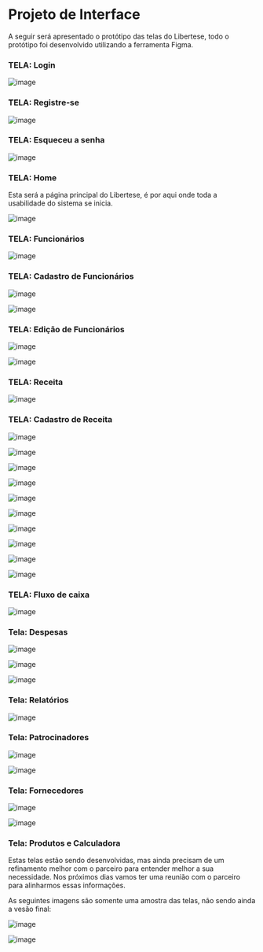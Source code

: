 
# Projeto de Interface

A seguir será apresentado o protótipo das telas do Libertese, todo o protótipo foi desenvolvido utilizando a ferramenta Figma.

### TELA: Login

![image](https://github.com/ICEI-PUC-Minas-PMV-ADS/pmv-ads-2024-1-e5-proj-empext-t1-libertese/assets/103225907/4d5c676b-f634-45cc-a162-e586d3173176)

### TELA: Registre-se

![image](https://github.com/ICEI-PUC-Minas-PMV-ADS/pmv-ads-2024-1-e5-proj-empext-t1-libertese/assets/103225907/5855f587-3d70-430b-8356-b1e32863dc48)

### TELA: Esqueceu a senha

![image](https://github.com/ICEI-PUC-Minas-PMV-ADS/pmv-ads-2024-1-e5-proj-empext-t1-libertese/assets/103225907/4dd8fe8e-722e-4fc4-ae70-2b7969b46e1c)

### TELA: Home

Esta será a página principal do Libertese, é por aqui onde toda a usabilidade do sistema se inicia.

![image](https://github.com/ICEI-PUC-Minas-PMV-ADS/pmv-ads-2024-1-e5-proj-empext-t1-libertese/assets/103225907/4ac78067-bcf5-4cad-ab7c-e0b91b54a33a)

### TELA: Funcionários

![image](https://github.com/ICEI-PUC-Minas-PMV-ADS/pmv-ads-2024-1-e5-proj-empext-t1-libertese/assets/103225907/8bd2ac2f-31e1-44d1-9879-c47d1f01d0d3)


### TELA: Cadastro de Funcionários

![image](https://github.com/ICEI-PUC-Minas-PMV-ADS/pmv-ads-2024-1-e5-proj-empext-t1-libertese/assets/103225907/fc8486bc-2223-4c6f-8e95-45217937046d)

![image](https://github.com/ICEI-PUC-Minas-PMV-ADS/pmv-ads-2024-1-e5-proj-empext-t1-libertese/assets/103225907/697cd4e1-1c3e-4ef7-b3a0-bc2df29f785c)


### TELA: Edição de Funcionários

![image](https://github.com/ICEI-PUC-Minas-PMV-ADS/pmv-ads-2024-1-e5-proj-empext-t1-libertese/assets/103225907/a1bed2a6-b09d-4c4b-8d4f-6da29c0dff68)

![image](https://github.com/ICEI-PUC-Minas-PMV-ADS/pmv-ads-2024-1-e5-proj-empext-t1-libertese/assets/103225907/9d555749-fbf2-43e7-98e0-5af435265700)


### TELA: Receita

![image](https://github.com/ICEI-PUC-Minas-PMV-ADS/pmv-ads-2024-1-e5-proj-empext-t1-libertese/assets/103225907/99cbd93f-7c3c-4e40-a9bd-bd17d69b6a93)


### TELA: Cadastro de Receita

![image](https://github.com/ICEI-PUC-Minas-PMV-ADS/pmv-ads-2024-1-e5-proj-empext-t1-libertese/assets/103225907/98e12b37-120c-482a-ad41-e1b68f813287)

![image](https://github.com/ICEI-PUC-Minas-PMV-ADS/pmv-ads-2024-1-e5-proj-empext-t1-libertese/assets/103225907/3f0ac012-20a9-44fd-94d8-be2d9d9ace05)

![image](https://github.com/ICEI-PUC-Minas-PMV-ADS/pmv-ads-2024-1-e5-proj-empext-t1-libertese/assets/103225907/566ba36c-99ce-43ce-963e-0022590e51fd)

![image](https://github.com/ICEI-PUC-Minas-PMV-ADS/pmv-ads-2024-1-e5-proj-empext-t1-libertese/assets/103225907/38da9314-253f-47f1-8547-8d9e0f299ac0)

![image](https://github.com/ICEI-PUC-Minas-PMV-ADS/pmv-ads-2024-1-e5-proj-empext-t1-libertese/assets/103225907/b3860baa-cfad-4968-81ea-e2ccdce65914)

![image](https://github.com/ICEI-PUC-Minas-PMV-ADS/pmv-ads-2024-1-e5-proj-empext-t1-libertese/assets/103225907/d81dc70e-dc10-4550-a6cc-a268135e485e)

![image](https://github.com/ICEI-PUC-Minas-PMV-ADS/pmv-ads-2024-1-e5-proj-empext-t1-libertese/assets/103225907/3b5f3697-cf7b-4b35-a5c2-01dcf3102227)

![image](https://github.com/ICEI-PUC-Minas-PMV-ADS/pmv-ads-2024-1-e5-proj-empext-t1-libertese/assets/103225907/5b73d438-2f96-40ea-be8f-e718965b00fc)

![image](https://github.com/ICEI-PUC-Minas-PMV-ADS/pmv-ads-2024-1-e5-proj-empext-t1-libertese/assets/103225907/48b506e5-4b4a-47ae-aaa9-2c468255de92)

![image](https://github.com/ICEI-PUC-Minas-PMV-ADS/pmv-ads-2024-1-e5-proj-empext-t1-libertese/assets/103225907/37624930-ca08-463c-a028-52af56ffdb69)

### TELA: Fluxo de caixa

![image](https://github.com/ICEI-PUC-Minas-PMV-ADS/pmv-ads-2024-1-e5-proj-empext-t1-libertese/assets/103225907/ce72db1c-ffdd-4473-8a9a-e52efc2ffaca)

### Tela: Despesas

![image](https://github.com/ICEI-PUC-Minas-PMV-ADS/pmv-ads-2024-1-e5-proj-empext-t1-libertese/assets/103225907/53b51067-9a5b-43d5-949d-9078dfcd8bc3)

![image](https://github.com/ICEI-PUC-Minas-PMV-ADS/pmv-ads-2024-1-e5-proj-empext-t1-libertese/assets/103225907/4a23e448-aa28-4574-8482-1df32e4ae1b2)

![image](https://github.com/ICEI-PUC-Minas-PMV-ADS/pmv-ads-2024-1-e5-proj-empext-t1-libertese/assets/103225907/a683abdf-df0f-4d83-aa68-5bc8a924ce0b)

### Tela: Relatórios

![image](https://github.com/ICEI-PUC-Minas-PMV-ADS/pmv-ads-2024-1-e5-proj-empext-t1-libertese/assets/103225907/e13feafc-a74b-4419-baa7-66b589adb87c)

### Tela: Patrocinadores

![image](https://github.com/ICEI-PUC-Minas-PMV-ADS/pmv-ads-2024-1-e5-proj-empext-t1-libertese/assets/103225907/2c3ddf6f-cc70-4cec-8fc3-72902cc41dc0)

![image](https://github.com/ICEI-PUC-Minas-PMV-ADS/pmv-ads-2024-1-e5-proj-empext-t1-libertese/assets/103225907/1e1c7864-842c-4799-8428-0917783882ec)

### Tela: Fornecedores

![image](https://github.com/ICEI-PUC-Minas-PMV-ADS/pmv-ads-2024-1-e5-proj-empext-t1-libertese/assets/103225907/2bcbfbe5-5bda-4b3c-9d6f-55e2a68c8fbe)

![image](https://github.com/ICEI-PUC-Minas-PMV-ADS/pmv-ads-2024-1-e5-proj-empext-t1-libertese/assets/103225907/1909e2b7-ea03-4b8c-933f-9eac9a270fe5)

### Tela: Produtos e Calculadora

Estas telas estão sendo desenvolvidas, mas ainda precisam de um refinamento melhor com o parceiro para entender melhor a sua necessidade. Nos próximos dias vamos ter uma reunião com o parceiro para alinharmos essas informações.

As seguintes imagens são somente uma amostra das telas, não sendo ainda a vesão final:

![image](https://github.com/ICEI-PUC-Minas-PMV-ADS/pmv-ads-2024-1-e5-proj-empext-t1-libertese/assets/103225907/91d179c1-f0f5-405f-a603-deec4afc9ea1)

![image](https://github.com/ICEI-PUC-Minas-PMV-ADS/pmv-ads-2024-1-e5-proj-empext-t1-libertese/assets/103225907/9000516c-6bf4-4549-ab65-af216e15e890)

























